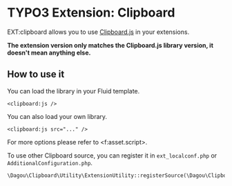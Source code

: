 # TYPO3 Extension: Clipboard

EXT:clipboard allows you to use [Clipboard.js](https://clipboardjs.com/) in your extensions.

**The extension version only matches the Clipboard.js library version, it doesn't mean anything else.**

## How to use it

You can load the library in your Fluid template.

    <clipboard:js />

You can also load your own library.

    <clipboard:js src="..." />

For more options please refer to &lt;f:asset.script&gt;.

To use other Clipboard source, you can register it in `ext_localconf.php` or `AdditionalConfiguration.php`.

    \Dagou\Clipboard\Utility\ExtensionUtility::registerSource(\Dagou\Clipboard\Source\JsDelivr::class);